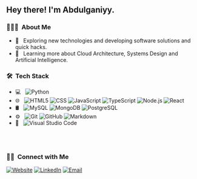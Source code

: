 <h2> Hey there! I'm Abdulganiyy.</h2>

<h3> 👨🏻‍💻 &nbsp;About Me </h3>

- 🤔 &nbsp; Exploring new technologies and developing software solutions and quick hacks.
- 🌱 &nbsp; Learning more about Cloud Architecture, Systems Design and Artificial Intelligence.

<h3> 🛠 &nbsp;Tech Stack</h3>

- 💻 &nbsp;
  ![Python](https://img.shields.io/badge/-Python-333333?style=flat&logo=python)
- 🌐 &nbsp;
  ![HTML5](https://img.shields.io/badge/-HTML5-333333?style=flat&logo=HTML5)
  ![CSS](https://img.shields.io/badge/-CSS-333333?style=flat&logo=CSS3&logoColor=1572B6)
  ![JavaScript](https://img.shields.io/badge/-JavaScript-333333?style=flat&logo=javascript)
  ![TypeScript](https://img.shields.io/badge/-TypeScript-333333?style=flat&logo=typescript)
  ![Node.js](https://img.shields.io/badge/-Node.js-333333?style=flat&logo=node.js)
  ![React](https://img.shields.io/badge/-React-333333?style=flat&logo=react)
- 🛢 &nbsp;
  ![MySQL](https://img.shields.io/badge/-MySQL-333333?style=flat&logo=mysql)
  ![MongoDB](https://img.shields.io/badge/-MongoDB-333333?style=flat&logo=mongodb)
  ![PostgreSQL](https://img.shields.io/badge/-PostgreSQL-333333?style=flat&logo=postgresql)
- ⚙️ &nbsp;
  ![Git](https://img.shields.io/badge/-Git-333333?style=flat&logo=git)
  ![GitHub](https://img.shields.io/badge/-GitHub-333333?style=flat&logo=github)
  ![Markdown](https://img.shields.io/badge/-Markdown-333333?style=flat&logo=markdown)
- 🔧 &nbsp;
  ![Visual Studio Code](https://img.shields.io/badge/-Visual%20Studio%20Code-333333?style=flat&logo=visual-studio-code&logoColor=007ACC)


<br/>

<!-- <a href="https://github.com/abdulganiyy"> -->
<!--   <img height="180em" src="https://github-readme-stats.vercel.app/api?username=abdulganiyy&theme=buefy&show_icons=true" /> -->
<!--   <img height="180em" src="https://github-readme-stats.vercel.app/api/top-langs/?username=abdulganiyy&theme=buefy&layout=compact" /> -->
<!-- </a> -->

<br/>

<h3> 🤝🏻 &nbsp;Connect with Me </h3>

<p align="left">
<a href="https://abdulganiyy.vercel.app/"><img alt="Website" src="https://img.shields.io/badge/Website-abdulganiyy.vercel.app-blue?style=flat-square&logo=google-chrome"></a>
<a href="https://www.linkedin.com/in/lasisi-balogun-opeoluwa/"><img alt="LinkedIn" src="https://img.shields.io/badge/LinkedIn-lasisi%20balogun%20opeoluwa-blue?style=flat-square&logo=linkedin"></a>
<!-- <a href="https://www.instagram.com/adityavs_/"><img alt="Instagram" src="https://img.shields.io/badge/Instagram-adityavs__-blue?style=flat-square&logo=instagram"></a> -->
<a href="mailto:devabdulganiyy@gmail.com"><img alt="Email" src="https://img.shields.io/badge/Email-devabdulganiyy@gmail.com-blue?style=flat-square&logo=gmail"></a>
</p>
